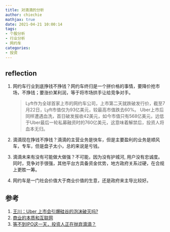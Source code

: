 ```yaml
---
title: 对滴滴的分析
author: chiechie
mathjax: true
date: 2021-04-21 10:00:14
tags:
- 个股分析
- 行业分析
- 网约车
categories: 
- 投资
---
```


## reflection

1. 网约车行业到底挣钱不挣钱？网约车终归是一个拼价格的事情，要降价抢市场，不挣钱；要涨价某利润，等于将市场拱手让给竞争对手。
   
   > Lyft作为全球首家上市的网约车公司，上市第二天就跌破发行价，截至7月22日，Lyft市值仅为93亿美元，较最高市值跌去60%。
   > Uber上市后同样遭遇血洗，首日破发报收42美元，如今市值只有568亿美元，远低于Uber最后一轮私募融资时的760亿美元，这意味着解禁后，投资人将血本无归。
2. 滴滴现在挣钱不挣钱？滴滴的主营业务是快车，但是主要盈利的业务是顺风车，专车，但是盘子太小，总的来说是亏钱。
3. 滴滴未来有没有可能做大做强？不可能，因为没有护城河, 用户没有忠诚度。同时，竞争对手很强，其他平台方具备资金优势，地方政府关系过硬，在合规上更胜一筹。
4. 网约车是一门社会价值大于商业价值的生意，还是政府来主导比较好。


## 参考

1. [王川：Uber 上市会引爆硅谷的泡沫破灭吗?](https://mp.weixin.qq.com/s/t-ISF-ptH7tP4TFygqDyig)
2. [商业的本质和互联网](https://weread.qq.com/web/reader/62e321a071a486b862ee729kb6d32b90216b6d767d2f0dc)
3. [等不到IPO这一天，投资人正在抛弃滴滴？](https://tech.qq.com/a/20200722/014719.htm)